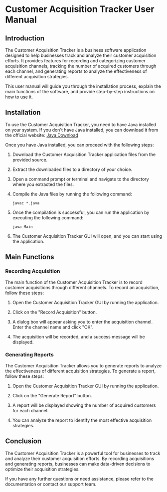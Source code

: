# Customer Acquisition Tracker User Manual

## Introduction

The Customer Acquisition Tracker is a business software application designed to help businesses track and analyze their customer acquisition efforts. It provides features for recording and categorizing customer acquisition channels, tracking the number of acquired customers through each channel, and generating reports to analyze the effectiveness of different acquisition strategies.

This user manual will guide you through the installation process, explain the main functions of the software, and provide step-by-step instructions on how to use it.

## Installation

To use the Customer Acquisition Tracker, you need to have Java installed on your system. If you don't have Java installed, you can download it from the official website: [Java Download](https://www.java.com/en/download/)

Once you have Java installed, you can proceed with the following steps:

1. Download the Customer Acquisition Tracker application files from the provided source.

2. Extract the downloaded files to a directory of your choice.

3. Open a command prompt or terminal and navigate to the directory where you extracted the files.

4. Compile the Java files by running the following command:

   ```
   javac *.java
   ```

5. Once the compilation is successful, you can run the application by executing the following command:

   ```
   java Main
   ```

6. The Customer Acquisition Tracker GUI will open, and you can start using the application.

## Main Functions

### Recording Acquisition

The main function of the Customer Acquisition Tracker is to record customer acquisitions through different channels. To record an acquisition, follow these steps:

1. Open the Customer Acquisition Tracker GUI by running the application.

2. Click on the "Record Acquisition" button.

3. A dialog box will appear asking you to enter the acquisition channel. Enter the channel name and click "OK".

4. The acquisition will be recorded, and a success message will be displayed.

### Generating Reports

The Customer Acquisition Tracker allows you to generate reports to analyze the effectiveness of different acquisition strategies. To generate a report, follow these steps:

1. Open the Customer Acquisition Tracker GUI by running the application.

2. Click on the "Generate Report" button.

3. A report will be displayed showing the number of acquired customers for each channel.

4. You can analyze the report to identify the most effective acquisition strategies.

## Conclusion

The Customer Acquisition Tracker is a powerful tool for businesses to track and analyze their customer acquisition efforts. By recording acquisitions and generating reports, businesses can make data-driven decisions to optimize their acquisition strategies.

If you have any further questions or need assistance, please refer to the documentation or contact our support team.